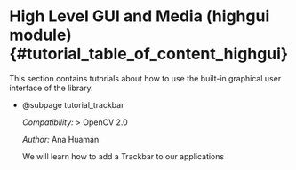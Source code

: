 High Level GUI and Media (highgui module) {#tutorial_table_of_content_highgui}
=========================================

This section contains tutorials about how to use the built-in graphical user interface of the library.

-   @subpage tutorial_trackbar

    *Compatibility:* \> OpenCV 2.0

    *Author:* Ana Huamán

    We will learn how to add a Trackbar to our applications
